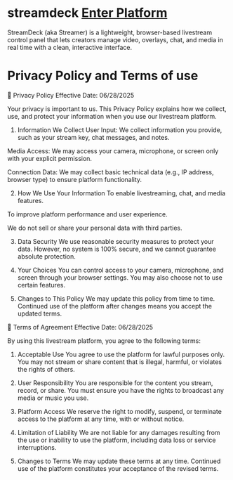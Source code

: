 # streamdeck         <a href="platform.html" class="enter-btn">Enter Platform</a>
StreamDeck (aka Streamer) is a lightweight, browser-based livestream control panel that lets creators manage video, overlays, chat, and media in real time with a clean, interactive interface.

# Privacy Policy and Terms of use
📜 Privacy Policy
Effective Date: 06/28/2025

Your privacy is important to us. This Privacy Policy explains how we collect, use, and protect your information when you use our livestream platform.

1. Information We Collect
User Input: We collect information you provide, such as your stream key, chat messages, and notes.

Media Access: We may access your camera, microphone, or screen only with your explicit permission.

Connection Data: We may collect basic technical data (e.g., IP address, browser type) to ensure platform functionality.

2. How We Use Your Information
To enable livestreaming, chat, and media features.

To improve platform performance and user experience.

We do not sell or share your personal data with third parties.

3. Data Security
We use reasonable security measures to protect your data. However, no system is 100% secure, and we cannot guarantee absolute protection.

4. Your Choices
You can control access to your camera, microphone, and screen through your browser settings. You may also choose not to use certain features.

5. Changes to This Policy
We may update this policy from time to time. Continued use of the platform after changes means you accept the updated terms.

📄 Terms of Agreement
Effective Date: 06/28/2025

By using this livestream platform, you agree to the following terms:

1. Acceptable Use
You agree to use the platform for lawful purposes only. You may not stream or share content that is illegal, harmful, or violates the rights of others.

2. User Responsibility
You are responsible for the content you stream, record, or share. You must ensure you have the rights to broadcast any media or music you use.

3. Platform Access
We reserve the right to modify, suspend, or terminate access to the platform at any time, with or without notice.

4. Limitation of Liability
We are not liable for any damages resulting from the use or inability to use the platform, including data loss or service interruptions.

5. Changes to Terms
We may update these terms at any time. Continued use of the platform constitutes your acceptance of the revised terms.
